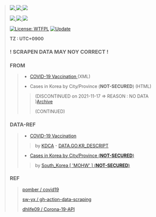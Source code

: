
> [ ![](https://img.shields.io/badge/-Cases-red.svg) ](https://corcc.github.io/corcc/latest/case.json)
> [ ![](https://img.shields.io/badge/-Counter-orange.svg) ](https://corcc.github.io/corcc/latest/case/counter.json)
> [ ![](https://img.shields.io/badge/-Country-yellow.svg) ](https://corcc.github.io/corcc/latest/case/country.json)
> 
> [ ![](https://img.shields.io/badge/-Vaccinations-brightgreen.svg) ](https://corcc.github.io/corcc/latest/vaccination.json)
> [ ![](https://img.shields.io/badge/-Counter-blue.svg) ](https://corcc.github.io/corcc/latest/vaccination/counter.json)
> [ ![](https://img.shields.io/badge/-Country-magenta.svg) ](https://corcc.github.io/corcc/latest/vaccination/country.json)
> 
> [![License: WTFPL](https://img.shields.io/badge/License-WTFPL-brightgreen.svg)](http://www.wtfpl.net/about/)
> [![Update](https://github.com/TaYaKi71751/gh-action-data-scraping/actions/workflows/update.yml/badge.svg)](https://github.com/TaYaKi71751/gh-action-data-scraping/actions/workflows/update.yml)
> 
> **TZ : UTC+0900**
> ### **! SCRAPEN DATA MAY NOY CORRECT !**
> ### FROM 
>> - [ COVID-19 Vaccination ](https://nip.kdca.go.kr/irgd/cov19stats.do) (XML)
>> 
>> - Cases in Korea by City/Province (**NOT-SECURED**) (HTML)
>> 
>>> (DISCONTINUED on 2021-11-17 => REASON : NO DATA )[Archive](https://web.archive.org/web/20211116205419/http://ncov.mohw.go.kr/en/bdBoardList.do?brdId=16&brdGubun=162&dataGubun=&ncvContSeq=&contSeq=&board_id=&gubun=)
>>> 
>>>  (CONTINUED)
> 
> ### DATA-REF 
>> - [ COVID-19 Vaccination ](https://nip.kdca.go.kr/irgd/cov19stats.do?list=all) 
>>> 
>>> by [KDCA](https://kdca.go.kr) - [ DATA.GO.KR_DESCRIPT ](https://www.data.go.kr/data/15078166/openapi.do)
>> 
>> - [ Cases in Korea by City/Province (**NOT-SECURED**) ](http://ncov.mohw.go.kr/en/bdBoardList.do?brdGubun=162) 
>>> 
>>> by [ South_Korea \[ 'MOHW' \] (**NOT-SECURED**) ](http://mohw.go.kr/eng/)
> 
> ### REF
>> 
>> [ pomber / covid19 ](https://github.com/pomber/covid19)
>> 
>> [ sw-yx / gh-action-data-scraping ](https://github.com/sw-yx/gh-action-data-scraping)
>> 
>> [ dhlife09 / Corona-19-API ](https://github.com/dhlife09/Corona-19-API)
>> 
